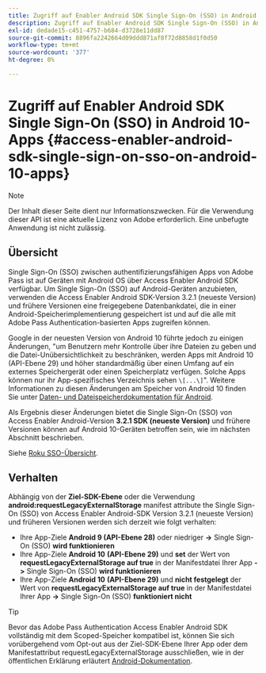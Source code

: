 ```yaml
---
title: Zugriff auf Enabler Android SDK Single Sign-On (SSO) in Android 10-Apps
description: Zugriff auf Enabler Android SDK Single Sign-On (SSO) in Android 10-Apps
exl-id: dedade15-c451-4757-b684-d3728e11dd87
source-git-commit: 8896fa2242664d09ddd871af8f72d8858d1f0d50
workflow-type: tm+mt
source-wordcount: '377'
ht-degree: 0%

---
```


# Zugriff auf Enabler Android SDK Single Sign-On (SSO) in Android 10-Apps {#access-enabler-android-sdk-single-sign-on-sso-on-android-10-apps}

>[!NOTE]
>
>Der Inhalt dieser Seite dient nur Informationszwecken. Für die Verwendung dieser API ist eine aktuelle Lizenz von Adobe erforderlich. Eine unbefugte Anwendung ist nicht zulässig.

## Übersicht

Single Sign-On (SSO) zwischen authentifizierungsfähigen Apps von Adobe Pass ist auf Geräten mit Android OS über Access Enabler Android SDK verfügbar. Um Single Sign-On (SSO) auf Android-Geräten anzubieten, verwenden die Access Enabler Android SDK-Version 3.2.1 (neueste Version) und frühere Versionen eine freigegebene Datenbankdatei, die in einer Android-Speicherimplementierung gespeichert ist und auf die alle mit Adobe Pass Authentication-basierten Apps zugreifen können.

Google in der neuesten Version von Android 10 führte jedoch zu einigen Änderungen, &quot;um Benutzern mehr Kontrolle über ihre Dateien zu geben und die Datei-Unübersichtlichkeit zu beschränken, werden Apps mit Android 10 (API-Ebene 29) und höher standardmäßig über einen Umfang auf ein externes Speichergerät oder einen Speicherplatz verfügen. Solche Apps können nur ihr App-spezifisches Verzeichnis sehen `\[...\]`&quot;. Weitere Informationen zu diesen Änderungen am Speicher von Android 10 finden Sie unter [Daten- und Dateispeicherdokumentation für Android](https://developer.android.com/training/data-storage/files/external-scoped).

Als Ergebnis dieser Änderungen bietet die Single Sign-On (SSO) von Access Enabler Android-Version **3.2.1 SDK (neueste Version)** und frühere Versionen können auf Android 10-Geräten betroffen sein, wie im nächsten Abschnitt beschrieben.

Siehe [Roku SSO-Übersicht](/help/authentication/roku-sso-overview.md).

## Verhalten

Abhängig von der **Ziel-SDK-Ebene** oder die Verwendung **android:requestLegacyExternalStorage** manifest attribute the Single Sign-On (SSO) von Access Enabler Android-SDK Version 3.2.1 (neueste Version) und früheren Versionen werden sich derzeit wie folgt verhalten:

- Ihre App-Ziele **Android 9 (API-Ebene 28)** oder niedriger **-\>** Single Sign-On (SSO) **wird funktionieren**
- Ihre App-Ziele **Android 10** **(API-Ebene 29)** und **set** der Wert von **requestLegacyExternalStorage auf true** in der Manifestdatei Ihrer App **-\>** Single Sign-On (SSO) **wird funktionieren**
- Ihre App-Ziele **Android 10** **(API-Ebene 29)** und **nicht festgelegt** der Wert von **requestLegacyExternalStorage auf true** in der Manifestdatei Ihrer App **-\>** Single Sign-On (SSO) **funktioniert nicht**


>[!TIP]
>
> Bevor das Adobe Pass Authentication Access Enabler Android SDK vollständig mit dem Scoped-Speicher kompatibel ist, können Sie sich vorübergehend vom Opt-out aus der Ziel-SDK-Ebene Ihrer App oder dem Manifestattribut requestLegacyExternalStorage ausschließen, wie in der öffentlichen Erklärung erläutert [Android-Dokumentation](https://developer.android.com/training/data-storage/files/external-scoped#opt-out-of-scoped-storage).
